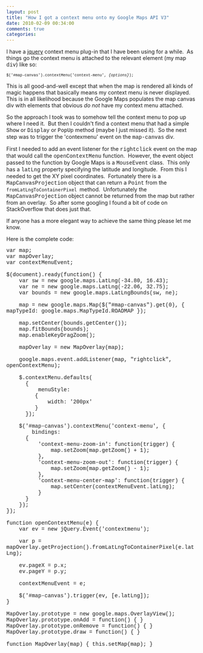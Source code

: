 ```yaml
---
layout: post
title: "How I got a context menu onto my Google Maps API V3"
date: 2010-02-09 00:34:00
comments: true
categories: 
---
```


<p>I have a <a href="http://www.jquery.com">jquery</a> context menu plug-in that I have been using for a while.&nbsp; As things go the context menu is attached to the relevant element (my map <span style="font-family: courier new,courier;">div</span>) like so:</p>
<p><span style="font-size: x-small;"><span style="font-family: courier new,courier;">$('#map-canvas').contextMenu('context-menu', <em>{options}</em>);</span></span></p>
<p>This is all good-and-well except that when the map is rendered all kinds of magic happens that basically means my context menu is never displayed.&nbsp; This is in all likelihood because the Google Maps populates the map canvas div with elements that obvious <em>do not</em> have my context menu attached.</p>
<p>So the approach I took was to somehow tell the context menu to pop up where I need it.&nbsp; But then I couldn't find a context menu that had a simple <span style="font-family: courier new,courier;">Show</span> or <span style="font-family: courier new,courier;">Display</span> or <span style="font-family: courier new,courier;">PopUp</span> method (maybe I just missed it).&nbsp; So the next step was to trigger the 'contexmenu' event on the <span style="font-family: courier new,courier;">map-canvas</span> div.</p>
<p>First I needed to add an event listener for the <span style="font-family: courier new,courier;">rightclick</span> event on the map that would call the <span style="font-family: courier new,courier;">openContextMenu</span> function.&nbsp; However, the event object passed to the function by Google Maps is a <span style="font-family: courier new,courier;">MouseEvent</span> class.&nbsp; This only has a <span style="font-family: courier new,courier;">latLng</span> property specifying the latitude and longitude.&nbsp; From this I needed to get the XY pixel coordinates.&nbsp; Fortunately there is a <span style="font-family: courier new,courier;">MapCanvasProjection</span> object that can return a <span style="font-family: courier new,courier;">Point</span> from the <code>fromLatLngToContainerPixel </code>method.&nbsp; Unfortunately the <span style="font-family: courier new,courier;">MapCanvasProjection</span> object cannot be returned from the map but rather from an overlay.&nbsp; So after some googling I found a bit of code on StackOverflow that does just that.</p>
<p>If anyone has a more elegant way to achieve the same thing please let me know.</p>
<p>Here is the complete code:</p>
<p><span style="font-family: courier new,courier;">var map;<br />var mapOverlay;<br />var contextMenuEvent;<br /><br />$(document).ready(function() {<br />&nbsp;&nbsp;&nbsp; var sw = new google.maps.LatLng(-34.80, 16.43);<br />&nbsp;&nbsp;&nbsp; var ne = new google.maps.LatLng(-22.06, 32.75);<br />&nbsp;&nbsp;&nbsp; var bounds = new google.maps.LatLngBounds(sw, ne);<br /><br />&nbsp;&nbsp;&nbsp; map = new google.maps.Map($("#map-canvas").get(0), { mapTypeId: google.maps.MapTypeId.ROADMAP });<br /><br />&nbsp;&nbsp;&nbsp; map.setCenter(bounds.getCenter());<br />&nbsp;&nbsp;&nbsp; map.fitBounds(bounds);<br />&nbsp;&nbsp;&nbsp; map.enableKeyDragZoom();<br /><br />&nbsp;&nbsp;&nbsp; mapOverlay = new MapOverlay(map);<br /><br />&nbsp;&nbsp;&nbsp; google.maps.event.addListener(map, "rightclick", openContextMenu);<br /><br />&nbsp;&nbsp;&nbsp; $.contextMenu.defaults(<br />&nbsp;&nbsp;&nbsp;&nbsp;&nbsp; {<br />&nbsp;&nbsp;&nbsp;&nbsp;&nbsp;&nbsp;&nbsp;&nbsp;&nbsp; menuStyle:<br />&nbsp;&nbsp;&nbsp;&nbsp;&nbsp;&nbsp;&nbsp;&nbsp; {<br />&nbsp;&nbsp;&nbsp;&nbsp;&nbsp;&nbsp;&nbsp;&nbsp;&nbsp;&nbsp;&nbsp;&nbsp; width: '200px'<br />&nbsp;&nbsp;&nbsp;&nbsp;&nbsp;&nbsp;&nbsp;&nbsp; }<br />&nbsp;&nbsp;&nbsp;&nbsp;&nbsp; });<br /><br />&nbsp;&nbsp;&nbsp; $('#map-canvas').contextMenu('context-menu', {<br />&nbsp;&nbsp;&nbsp;&nbsp;&nbsp;&nbsp;&nbsp; bindings:<br />&nbsp;&nbsp;&nbsp;&nbsp;&nbsp; {<br />&nbsp;&nbsp;&nbsp;&nbsp;&nbsp;&nbsp;&nbsp;&nbsp;&nbsp; 'context-menu-zoom-in': function(trigger) {<br />&nbsp;&nbsp;&nbsp;&nbsp;&nbsp;&nbsp;&nbsp;&nbsp;&nbsp;&nbsp;&nbsp;&nbsp;&nbsp; map.setZoom(map.getZoom() + 1);<br />&nbsp;&nbsp;&nbsp;&nbsp;&nbsp;&nbsp;&nbsp;&nbsp;&nbsp; },<br />&nbsp;&nbsp;&nbsp;&nbsp;&nbsp;&nbsp;&nbsp;&nbsp;&nbsp; 'context-menu-zoom-out': function(trigger) {<br />&nbsp;&nbsp;&nbsp;&nbsp;&nbsp;&nbsp;&nbsp;&nbsp;&nbsp;&nbsp;&nbsp;&nbsp;&nbsp; map.setZoom(map.getZoom() - 1);<br />&nbsp;&nbsp;&nbsp;&nbsp;&nbsp;&nbsp;&nbsp;&nbsp;&nbsp; },<br />&nbsp;&nbsp;&nbsp;&nbsp;&nbsp;&nbsp;&nbsp;&nbsp;&nbsp; 'context-menu-center-map': function(trigger) {<br />&nbsp;&nbsp;&nbsp;&nbsp;&nbsp;&nbsp;&nbsp;&nbsp;&nbsp;&nbsp;&nbsp;&nbsp;&nbsp; map.setCenter(contextMenuEvent.latLng);<br />&nbsp;&nbsp;&nbsp;&nbsp;&nbsp;&nbsp;&nbsp;&nbsp;&nbsp; }<br />&nbsp;&nbsp;&nbsp;&nbsp;&nbsp; }<br />&nbsp;&nbsp;&nbsp; });<br />});<br /><br />function openContextMenu(e) {<br />&nbsp;&nbsp;&nbsp; var ev = new jQuery.Event('contextmenu');<br /><br />&nbsp;&nbsp;&nbsp; var p = mapOverlay.getProjection().fromLatLngToContainerPixel(e.latLng);<br /><br />&nbsp;&nbsp;&nbsp; ev.pageX = p.x;<br />&nbsp;&nbsp;&nbsp; ev.pageY = p.y;<br />&nbsp;&nbsp;&nbsp; <br />&nbsp;&nbsp;&nbsp; contextMenuEvent = e;<br /><br />&nbsp;&nbsp;&nbsp; $('#map-canvas').trigger(ev, [e.latLng]);<br />}<br /><br />MapOverlay.prototype = new google.maps.OverlayView();<br />MapOverlay.prototype.onAdd = function() { }<br />MapOverlay.prototype.onRemove = function() { }<br />MapOverlay.prototype.draw = function() { }<br /><br />function MapOverlay(map) { this.setMap(map); }<br /></span></p>